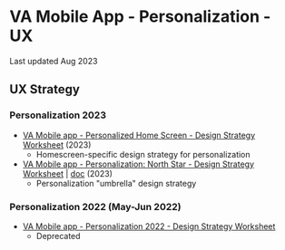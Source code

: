 # VA Mobile App - Personalization - UX 
Last updated Aug 2023

## UX Strategy

### Personalization 2023
  * [VA Mobile app - Personalized Home Screen - Design Strategy Worksheet](TBD) (2023)
    * Homescreen-specific design strategy for personalization
  * [VA Mobile app - Personalization: North Star - Design Strategy Worksheet](https://github.com/department-of-veterans-affairs/va.gov-team/blob/master/products/va-mobile-app/features/design-personalization/ux/personalization-northstar-design-strategy-worksheet-2023.md) |  [doc](https://docs.google.com/document/d/1gZ-FjEPQyKK2peZHm6CPJW8C3jl8dLCr/edit#heading=h.gjdgxs) 
 (2023)
    * Personalization "umbrella" design strategy
      
### Personalization 2022 (May-Jun 2022)
  * [VA Mobile app - Personalization 2022 - Design Strategy Worksheet](https://github.com/department-of-veterans-affairs/va.gov-team/blob/master/products/va-mobile-app/features/design-personalization/discovery/personalization-design-strategy-worksheet-2022.md)
     * Deprecated 
